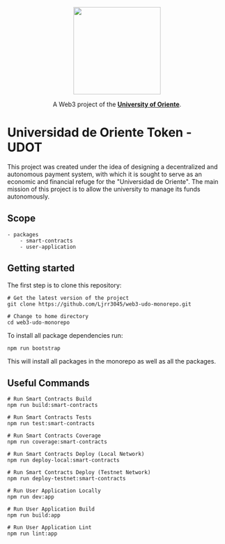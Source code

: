 <div align="center">

<img 
    src="https://i.ibb.co/2v2kq5q/udot-logo.png"
    width="200"
/>

A Web3 project of the [**University of Oriente**](https://x.com/dacemonagas).

</div>

# Universidad de Oriente Token - UDOT

This project was created under the idea of designing a decentralized and autonomous payment system, with which it is sought to serve as an economic and financial refuge for the "Universidad de Oriente". The main mission of this project is to allow the university to manage its funds autonomously.

## Scope

```
- packages
    - smart-contracts
    - user-application
```

## Getting started

The first step is to clone this repository:
```
# Get the latest version of the project
git clone https://github.com/Ljrr3045/web3-udo-monorepo.git

# Change to home directory
cd web3-udo-monorepo
```

To install all package dependencies run:
```
npm run bootstrap
```

This will install all packages in the monorepo as well as all the packages.

## Useful Commands

```
# Run Smart Contracts Build
npm run build:smart-contracts

# Run Smart Contracts Tests
npm run test:smart-contracts

# Run Smart Contracts Coverage
npm run coverage:smart-contracts

# Run Smart Contracts Deploy (Local Network)
npm run deploy-local:smart-contracts

# Run Smart Contracts Deploy (Testnet Network)
npm run deploy-testnet:smart-contracts

# Run User Application Locally
npm run dev:app

# Run User Application Build
npm run build:app

# Run User Application Lint
npm run lint:app
```
